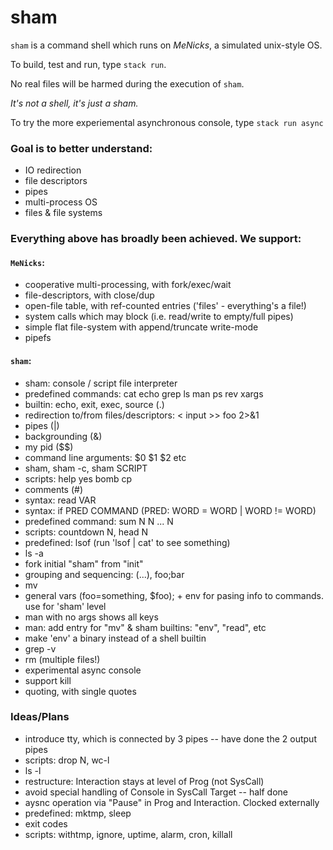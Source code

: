 # sham

`sham` is a command shell which runs on _MeNicks_, a simulated unix-style OS.

To build, test and run, type `stack run`.

No real files will be harmed during the execution of `sham`.

_It's not a shell, it's just a sham._

To try the more experiemental asynchronous console, type `stack run async`


### Goal is to better understand:

- IO redirection
- file descriptors
- pipes
- multi-process OS
- files & file systems


### Everything above has broadly been achieved. We support:

#### `MeNicks`:
- cooperative multi-processing, with fork/exec/wait
- file-descriptors, with close/dup
- open-file table, with ref-counted entries ('files' - everything's a file!)
- system calls which may block (i.e. read/write to empty/full pipes)
- simple flat file-system with append/truncate write-mode
- pipefs

#### `sham`:
- sham: console / script file interpreter
- predefined commands: cat echo grep ls man ps rev xargs
- builtin: echo, exit, exec, source (.)
- redirection to/from files/descriptors: < input >> foo 2>&1
- pipes (|)
- backgrounding (&)
- my pid ($$)
- command line arguments: $0 $1 $2 etc
- sham, sham -c, sham SCRIPT
- scripts: help yes bomb cp
- comments (#)
- syntax: read VAR
- syntax: if PRED COMMAND   (PRED: WORD = WORD | WORD != WORD)
- predefined command: sum N N ... N
- scripts: countdown N, head N
- predefined: lsof (run 'lsof | cat' to see something)
- ls -a
- fork initial "sham" from "init"
- grouping and sequencing: (...), foo;bar
- mv
- general vars (foo=something, $foo); + env for pasing info to commands. use for 'sham' level
- man with no args shows all keys
- man: add entry for "mv" & sham builtins: "env", "read", etc
- make 'env' a binary instead of a shell builtin
- grep -v
- rm (multiple files!)
- experimental async console
- support kill
- quoting, with single quotes

### Ideas/Plans
- introduce tty, which is connected by 3 pipes -- have done the 2 output pipes
- scripts: drop N, wc-l
- ls -l
- restructure: Interaction stays at level of Prog (not SysCall)
- avoid special handling of Console in SysCall Target -- half done
- aysnc operation via "Pause" in Prog and Interaction. Clocked externally
- predefined: mktmp, sleep
- exit codes
- scripts: withtmp, ignore, uptime, alarm, cron, killall
